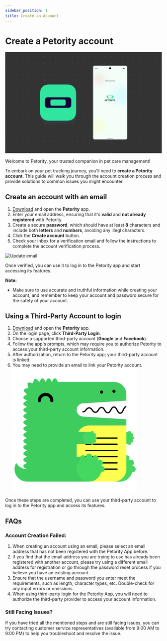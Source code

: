 ```yaml
---
sidebar_position: 1
title: Create an Account
---
```


# Create a Petority account
![Update email](/img/manage-account/Welcome.jpg)

Welcome to Petority, your trusted companion in pet care management!

To embark on your pet tracking journey, you'll need to **create a Petority account**. This guide will walk you through the account creation process and provide solutions to common issues you might encounter.
## Create an account with an email
1. [Download](/docs/petority/intro) and open the **Petority** app.
2. Enter your email address, ensuring that it's **valid** and **not already registered** with Petority.
3. Create a secure **password**, which should have at least **8** characters and include both **letters** and **numbers**, avoiding any illegl characters.
4. Click the **Create account** button.
5. Check your inbox for a verification email and follow the instructions to complete the account verification process.

![Update email](/img/manage-account/Email.gif)

Once verified, you can use it to log in to the Petority app and start accessing its features.

**Note:**

+ Make sure to use accurate and truthful information while creating your account, and remember to keep your account and password secure for the safety of your account.

## Using a Third-Party Account to login
1. [Download](/docs/petority/intro) and open the **Petority** app.
2. On the login page, click **Third-Party Login**.
3. Choose a supported third-party account  (**Google** and **Facebook**).
4. Follow the app's prompts, which may require you to authorize Petority to access your third-party account information.
5. After authorization, return to the Petority app; your third-party account is linked.
6. You may need to provide an email to link your Petority account.
![Third-Party](/img/logo.svg)
  
Once these steps are completed, you can use your third-party account to log in to the Petority app and access its features.

## FAQs
### Account Creation Failed:
1. When creating an account using an email, please select an email address that has not been registered with the Petority App before.
2. If you find that the email address you are trying to use has already been registered with another account, please try using a different email address for registration or go through the password reset process if you believe you have an existing account.
3. Ensure that the username and password you enter meet the requirements, such as length, character types, etc. Double-check for any input errors or omissions.
4. When using third-party login for the Petority App, you will need to authorize the third-party provider to access your account information.

### Still Facing Issues?
If you have tried all the mentioned steps and are still facing issues, you can try contacting customer service representatives (available from 9:00 AM to 9:00 PM) to help you troubleshoot and resolve the issue.

